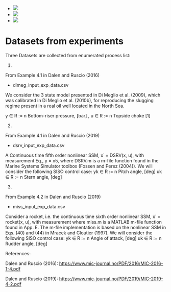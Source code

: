 - <img src="https://latex.codecogs.com/gif.latex?O_t=\text { Onset event at time bin } t " /> 
- <img src="https://latex.codecogs.com/gif.latex?s=\text { sensor reading }  " /> 
- <img src="https://latex.codecogs.com/gif.latex?P(s | O_t )=\text { Probability of a sensor reading value when sleep onset is observed at a time bin } t " />
# Datasets from experiments

Three Datasets are collected from enumerated process list:

1)
From Example 4.1 in Dalen and Ruscio (2016)
* dimeg_input_exp_data.csv 

We consider the 3 state model presented in Di Meglio
et al. (2009), which was calibrated in Di Meglio et al.
(2010b), for reproducing the slugging regime present in
a real oil well located in the North Sea. 

y ∈ R := n
Bottom-riser pressure, [bar] ,
u ∈ R := n
Topside choke  [1]

2)
From Example 4.1 in Dalen and Ruscio (2019)
* dsrv_input_exp_data.csv

A Continuous
time fifth order nonlinear SSM, x˙ = DSRV(x, u),
with measurement Eq., y = x5, where DSRV.m is a
m-file function found in the Marine Systems Simulator
toolbox (Fossen and Perez (2004)). We will consider
the following SISO control case:
yk ∈ R := n
Pitch angle, [deg]
uk ∈ R := n
Stern angle, [deg]

3)
From Example 4.2 in Dalen and Ruscio (2019)
* miss_input_exp_data.csv

Consider a rocket, i.e. the continuous time sixth order
nonlinear SSM, x˙ = rocket(x, u), with measurement
where miss.m is a MATLAB m-file
function found in App. E. The m-file implementation
is based on the nonlinear SSM in Eqs. (40) and (44)
in Mracek and Cloutier (1997).
We will consider the following SISO control case:
yk ∈ R := n
Angle of attack, [deg]
uk ∈ R := n
Rudder angle, [deg]

References:

Dalen and Ruscio (2016):  https://www.mic-journal.no/PDF/2016/MIC-2016-1-4.pdf

Dalen and Ruscio (2019):  https://www.mic-journal.no/PDF/2019/MIC-2019-4-2.pdf
